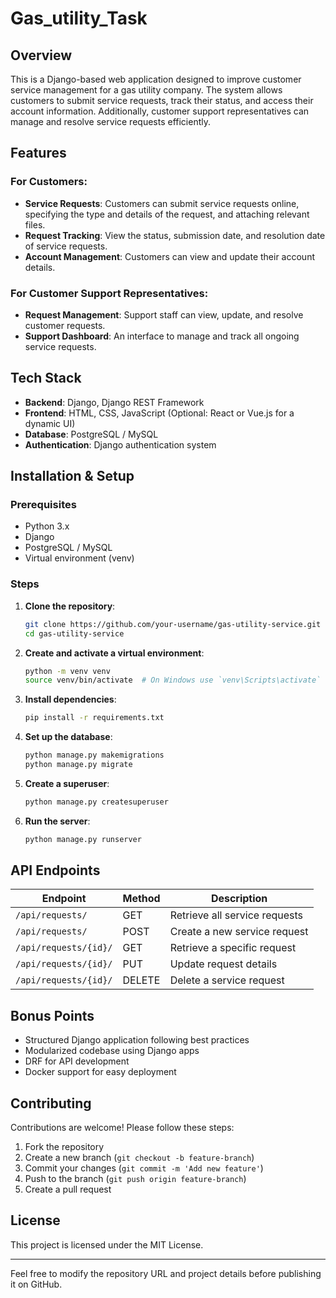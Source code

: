 # Gas_utility_Task

## Overview
This is a Django-based web application designed to improve customer service management for a gas utility company. The system allows customers to submit service requests, track their status, and access their account information. Additionally, customer support representatives can manage and resolve service requests efficiently.

## Features
### For Customers:
- **Service Requests**: Customers can submit service requests online, specifying the type and details of the request, and attaching relevant files.
- **Request Tracking**: View the status, submission date, and resolution date of service requests.
- **Account Management**: Customers can view and update their account details.

### For Customer Support Representatives:
- **Request Management**: Support staff can view, update, and resolve customer requests.
- **Support Dashboard**: An interface to manage and track all ongoing service requests.

## Tech Stack
- **Backend**: Django, Django REST Framework
- **Frontend**: HTML, CSS, JavaScript (Optional: React or Vue.js for a dynamic UI)
- **Database**: PostgreSQL / MySQL
- **Authentication**: Django authentication system
  
## Installation & Setup
### Prerequisites
- Python 3.x
- Django
- PostgreSQL / MySQL
- Virtual environment (venv)

### Steps
1. **Clone the repository**:
   ```bash
   git clone https://github.com/your-username/gas-utility-service.git
   cd gas-utility-service
   ```
2. **Create and activate a virtual environment**:
   ```bash
   python -m venv venv
   source venv/bin/activate  # On Windows use `venv\Scripts\activate`
   ```
3. **Install dependencies**:
   ```bash
   pip install -r requirements.txt
   ```
4. **Set up the database**:
   ```bash
   python manage.py makemigrations
   python manage.py migrate
   ```
5. **Create a superuser**:
   ```bash
   python manage.py createsuperuser
   ```
6. **Run the server**:
   ```bash
   python manage.py runserver
   ```

## API Endpoints
| Endpoint | Method | Description |
|----------|--------|-------------|
| `/api/requests/` | GET | Retrieve all service requests |
| `/api/requests/` | POST | Create a new service request |
| `/api/requests/{id}/` | GET | Retrieve a specific request |
| `/api/requests/{id}/` | PUT | Update request details |
| `/api/requests/{id}/` | DELETE | Delete a service request |

## Bonus Points
- Structured Django application following best practices
- Modularized codebase using Django apps
- DRF for API development
- Docker support for easy deployment

## Contributing
Contributions are welcome! Please follow these steps:
1. Fork the repository
2. Create a new branch (`git checkout -b feature-branch`)
3. Commit your changes (`git commit -m 'Add new feature'`)
4. Push to the branch (`git push origin feature-branch`)
5. Create a pull request

## License
This project is licensed under the MIT License.

---
Feel free to modify the repository URL and project details before publishing it on GitHub.
